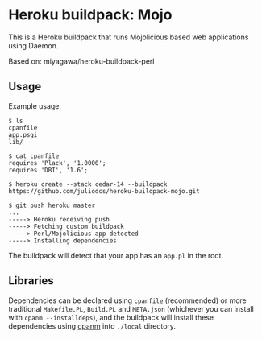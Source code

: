 Heroku buildpack: Mojo
======================

This is a Heroku buildpack that runs Mojolicious based web applications using Daemon.

Based on: miyagawa/heroku-buildpack-perl

Usage
-----

Example usage:

    $ ls
    cpanfile
    app.psgi
    lib/

    $ cat cpanfile
    requires 'Plack', '1.0000';
    requires 'DBI', '1.6';

    $ heroku create --stack cedar-14 --buildpack https://github.com/juliodcs/heroku-buildpack-mojo.git

    $ git push heroku master
    ...
    -----> Heroku receiving push
    -----> Fetching custom buildpack
    -----> Perl/Mojolicious app detected
    -----> Installing dependencies

The buildpack will detect that your app has an `app.pl` in the root.

Libraries
---------

Dependencies can be declared using `cpanfile` (recommended) or more traditional `Makefile.PL`, `Build.PL` and `META.json` (whichever you can install with `cpanm --installdeps`), and the buildpack will install these dependencies using [cpanm](http://cpanmin.us) into `./local` directory.

